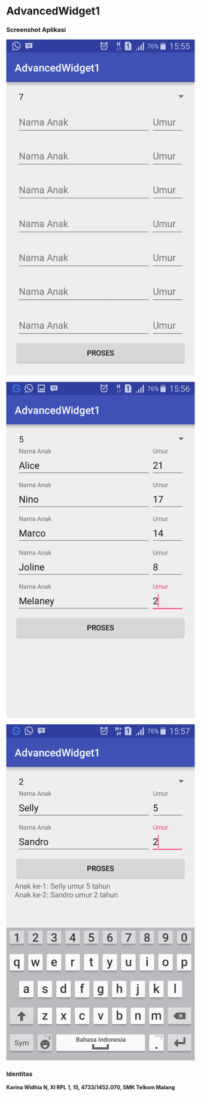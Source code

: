 # AdvancedWidget1

### Screenshot Aplikasi
![AdvancedWidget1.1](https://github.com/karinawidhia/AdvancedWidget1/blob/master/AdvancedWidget1.1.png)




![AdvancedWidget1.2](https://github.com/karinawidhia/AdvancedWidget1/blob/master/AdvancedWidget1.2.png)




![AdvancedWidget1.3](https://github.com/karinawidhia/AdvancedWidget1/blob/master/AdvancedWidget1.3.png)





### Identitas
**Karina Widhia N, XI RPL 1, 15, 4733/1452.070, SMK Telkom Malang**
